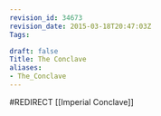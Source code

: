 ```yaml
---
revision_id: 34673
revision_date: 2015-03-18T20:47:03Z
Tags:

draft: false
Title: The Conclave
aliases:
- The_Conclave
---
```

#REDIRECT [[Imperial Conclave]]